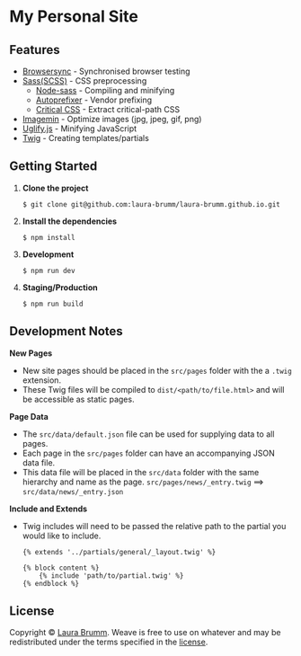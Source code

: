 # My Personal Site


## Features

- [Browsersync](https://www.browsersync.io/) - Synchronised browser testing
- [Sass(SCSS)](http://sass-lang.com/) - CSS preprocessing
    - [Node-sass](https://github.com/sass/node-sass) - Compiling and minifying
    - [Autoprefixer](https://github.com/postcss/autoprefixer) - Vendor prefixing
    - [Critical CSS](https://github.com/addyosmani/critical) - Extract critical-path CSS
- [Imagemin](https://github.com/imagemin/imagemin) - Optimize images (jpg, jpeg, gif, png)
- [Uglify.js](https://github.com/mishoo/UglifyJS2) - Minifying JavaScript
- [Twig](http://twig.sensiolabs.org/) - Creating templates/partials


## Getting Started

1. __Clone the project__

    ```
    $ git clone git@github.com:laura-brumm/laura-brumm.github.io.git
    ```

1. __Install the dependencies__

    ```
    $ npm install
    ```

1. __Development__

    ```
    $ npm run dev
    ```

1. __Staging/Production__

    ```
    $ npm run build
    ```


## Development Notes

__New Pages__

- New site pages should be placed in the `src/pages` folder with the a `.twig` extension.
- These Twig files will be compiled to `dist/<path/to/file.html>` and will be accessible as static pages.

__Page Data__

- The `src/data/default.json` file can be used for supplying data to all pages.
- Each page in the `src/pages` folder can have an accompanying JSON data file.
- This data file will be placed in the `src/data` folder with the same hierarchy and name as the page.
    `src/pages/news/_entry.twig` ==> `src/data/news/_entry.json`

__Include and Extends__

- Twig includes will need to be passed the relative path to the partial you would like to include.
    ```
    {% extends '../partials/general/_layout.twig' %}

    {% block content %}
        {% include 'path/to/partial.twig' %}
    {% endblock %}
    ```


## License

Copyright &copy; [Laura Brumm](http://laurabrumm.com). Weave is free to use on whatever and may be redistributed under the terms specified in the [license](LICENSE.md).
